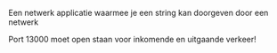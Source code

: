 Een netwerk applicatie waarmee je een string kan doorgeven door een netwerk

Port 13000 moet open staan voor inkomende en uitgaande verkeer!
